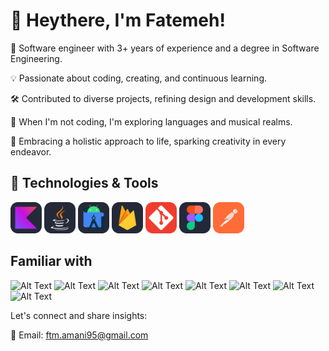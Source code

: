 # 👋 Heythere, I'm Fatemeh!

🚀 Software engineer with 3+ years of experience and a degree in Software Engineering.

💡 Passionate about coding, creating, and continuous learning.

🛠️ Contributed to diverse projects, refining design and development skills.

🎵 When I'm not coding, I'm exploring languages and musical realms.

🌌 Embracing a holistic approach to life, sparking creativity in every endeavor.

## 🔧 Technologies & Tools

<img src="https://raw.githubusercontent.com/tandpfun/skill-icons/59059d9d1a2c092696dc66e00931cc1181a4ce1f/icons/Kotlin-Dark.svg" alt="Alt Text" width="50"/> <img src="https://raw.githubusercontent.com/tandpfun/skill-icons/59059d9d1a2c092696dc66e00931cc1181a4ce1f/icons/Java-Dark.svg" alt="Alt Text" width="50"/> <img src="https://raw.githubusercontent.com/tandpfun/skill-icons/59059d9d1a2c092696dc66e00931cc1181a4ce1f/icons/AndroidStudio-Dark.svg" alt="Alt Text" width="50"/> <img src="https://raw.githubusercontent.com/tandpfun/skill-icons/59059d9d1a2c092696dc66e00931cc1181a4ce1f/icons/Firebase-Dark.svg" alt="Alt Text" width="50"/> <img src="https://raw.githubusercontent.com/tandpfun/skill-icons/59059d9d1a2c092696dc66e00931cc1181a4ce1f/icons/Git.svg" alt="Alt Text" width="50"/> <img src="https://raw.githubusercontent.com/tandpfun/skill-icons/59059d9d1a2c092696dc66e00931cc1181a4ce1f/icons/Figma-Dark.svg" alt="Alt Text" width="50"/> <img src="https://raw.githubusercontent.com/tandpfun/skill-icons/59059d9d1a2c092696dc66e00931cc1181a4ce1f/icons/Postman.svg" alt="Alt Text" width="50"/>

## Familiar with
<img src="https://cdn.jsdelivr.net/gh/devicons/devicon/icons/dart/dart-original.svg" alt="Alt Text" width="30"/> <img src="https://cdn.jsdelivr.net/gh/devicons/devicon/icons/flutter/flutter-original.svg" alt="Alt Text" width="30"/> <img src="https://cdn.jsdelivr.net/gh/devicons/devicon/icons/python/python-original.svg" alt="Alt Text" width="30"/> <img src="https://cdn.jsdelivr.net/gh/devicons/devicon/icons/javascript/javascript-original.svg" alt="Alt Text" width="30"/> <img src="https://cdn.jsdelivr.net/gh/devicons/devicon/icons/vuejs/vuejs-original.svg" alt="Alt Text" width="30"/> <img src="https://cdn.jsdelivr.net/gh/devicons/devicon/icons/html5/html5-original.svg" alt="Alt Text" width="30"/> <img src="https://cdn.jsdelivr.net/gh/devicons/devicon/icons/css3/css3-original.svg" alt="Alt Text" width="30"/> <img src="https://cdn.jsdelivr.net/gh/devicons/devicon/icons/vscode/vscode-original.svg" alt="Alt Text" width="30"/>
             

Let's connect and share insights:

📧 Email: ftm.amani95@gmail.com
